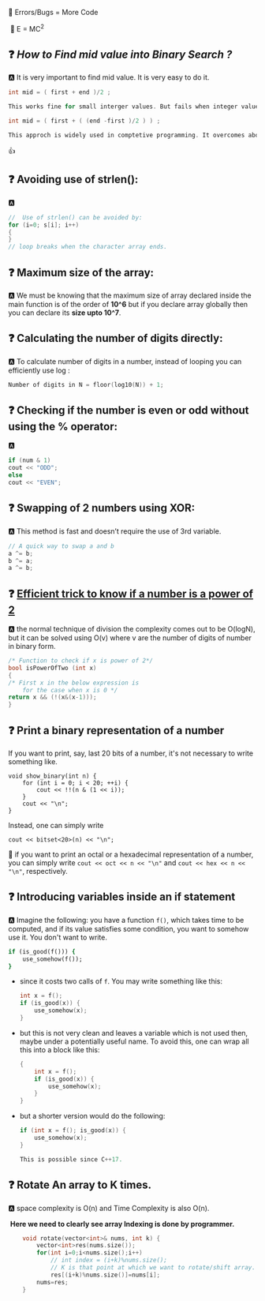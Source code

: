 :notebook: Errors/Bugs =  More Code

​		:bow_and_arrow: E = MC<sup>2</sup>



## :question:  ***How to Find mid value into Binary Search ?***

 :a: It is very important to find mid value. It is very easy to do it.

```c 
int mid = ( first + end )/2 ;

This works fine for small interger values. But fails when integer value become high. It gives runtime error of overflow.
```

```c
int mid = ( first + ( (end -first )/2 ) ) ;

This approch is widely used in comptetive programming. It overcomes above problem. 
```

:+1:



## :question: **Avoiding use of strlen():**

:a:  

```c
//  Use of strlen() can be avoided by:
for (i=0; s[i]; i++) 
{ 
}
// loop breaks when the character array ends.
```



## :question:  **Maximum size of the array:** 

:a: We must be knowing that the maximum size of array declared inside the main function is of the order of **10^6** but if you declare array globally then you can declare its **size upto 10^7**.

 ## :question: **Calculating the number of digits directly:** 

:a: To calculate number of digits in a number, instead of looping you can efficiently use log :

```c
Number of digits in N = floor(log10(N)) + 1;  
```



## :question:  **Checking if the number is even or odd without using the % operator:**

:a:  

```cpp
if (num & 1)
cout << "ODD";
else
cout << "EVEN";

```



## :question:  **Swapping of 2 numbers using XOR:**

:a: This method is fast and doesn’t require the use of 3rd variable.

```cpp
// A quick way to swap a and b
a ^= b;
b ^= a;
a ^= b;
```



## :question:  **[Efficient trick to know if a number is a power of 2](https://www.geeksforgeeks.org/program-to-find-whether-a-no-is-power-of-two/)** 

:a: the normal technique of division the complexity comes out to be O(logN), but it can be solved using O(v) where v are the number of digits of number in binary form.

```cpp
/* Function to check if x is power of 2*/
bool isPowerOfTwo (int x)
{
/* First x in the below expression is
	for the case when x is 0 */
return x && (!(x&(x-1)));
}
```





## :question: **Print a binary representation of a number**

If you want to print, say, last 20 bits of a number, it's not necessary to write something like.

```
void show_binary(int n) {
    for (int i = 0; i < 20; ++i) {
        cout << !!(n & (1 << i));
    }
    cout << "\n";
}
```

Instead, one can simply write

```
cout << bitset<20>(n) << "\n";
```



:bow_and_arrow:  if you want to print an octal or a hexadecimal representation of a number, you can simply write `cout << oct << n << "\n"` and `cout << hex << n << "\n"`, respectively.



## :question: **Introducing variables inside an if statement**

:a: Imagine the following: you have a function `f()`, which takes time to be computed, and if its value satisfies some condition, you want to somehow use it. You don't want to write.

```ruby
if (is_good(f())) {
    use_somehow(f());
}
```

* since it costs two calls of `f`. You may write something like this:

  ``` cpp
  int x = f();
  if (is_good(x)) {
      use_somehow(x);
  }
  ```



* but this is not very clean and leaves a variable which is not used then, maybe under a potentially useful name. To avoid this, one can wrap all this into a block like this:

  ```cpp
  {
      int x = f();
      if (is_good(x)) {
          use_somehow(x);
      }
  }
  ```

  

* but a shorter version would do the following:

  ```cpp
  if (int x = f(); is_good(x)) {
      use_somehow(x);
  }
  
  This is possible since C++17.
  ```

  

## :question: Rotate An array to K times.

:a:  space complexity is O(n) and Time Complexity is also O(n).

​	**Here we need to clearly see array Indexing is done by programmer.**

```cpp
    void rotate(vector<int>& nums, int k) {
        vector<int>res(nums.size());
        for(int i=0;i<nums.size();i++)
            // int index = (i+k)%nums.size(); 
            // K is that point at which we want to rotate/shift array.
            res[(i+k)%nums.size()]=nums[i];
        nums=res;
    }
```





